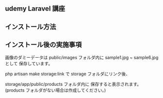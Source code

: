 ## udemy Laravel 講座

## インストール方法

## インストール後の実施事項

画像のダミーデータは
public/images フォルダ内に
sample1.jpg ~ sample6.jpg として
保存しています。

php artisan make storage:link で
storage フォルダにリンク後、

storage/app/public/products フォルダ内に
保存すると表示されます。
(products フォルダがない場合は作成してください。)
